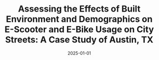 ---
title: "Assessing the Effects of Built Environment and Demographics on E-Scooter and E-Bike Usage on City Streets: A Case Study of Austin, TX"
collection: publications
category: conferences
permalink: /publication/2025-01-01-Assessing-the-Effects-of-Built-Environment-and-Demographics-on-E-Scooter-and-E-Bike-Usage-on-City-Streets-A-Case-Study-of-Austin-TX
date: 2025-01-01
venue: 'Transportation Research Board 104th Annual Meeting'
---